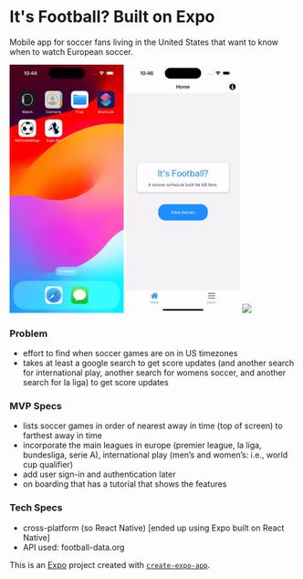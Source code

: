 # It's Football? Built on Expo
Mobile app for soccer fans living in the United States that want to know when to watch European soccer.
<div style="flex: 1; justify-contents: space-around">
<img src="app-photos/Loading.gif" width=200>
<img src="app-photos/ViewGames.gif" width=200>
<img src="app-photos/UpcomingGames.gif" width=200>
</div>

### Problem
- effort to find when soccer games are on in US timezones
- takes at least a google search to get score updates (and another search for international play, another search for womens soccer, and another search for la liga) to get score updates

### MVP Specs
- lists soccer games in order of nearest away in time (top of screen) to farthest away in time
- incorporate the main leagues in europe (premier league, la liga, bundesliga, serie A), international play (men’s and women’s: i.e., world cup qualifier)
- add user sign-in and authentication later
- on boarding that has a tutorial that shows the features

### Tech Specs
- cross-platform (so React Native) [ended up using Expo built on React Native]
- API used: football-data.org

This is an [Expo](https://expo.dev) project created with [`create-expo-app`](https://www.npmjs.com/package/create-expo-app).


